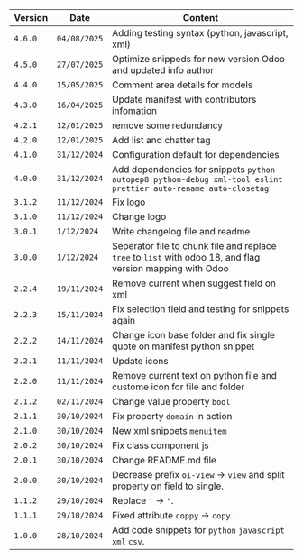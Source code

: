 | Version | Date         | Content                                                                                                         |
| ------- | ------------ | --------------------------------------------------------------------------------------------------------------- |
| `4.6.0` | `04/08/2025` | Adding testing syntax (python, javascript, xml)                                                                 |
| `4.5.0` | `27/07/2025` | Optimize snippeds for new version Odoo and updated info author                                                  |
| `4.4.0` | `15/05/2025` | Comment area details for models                                                                                 |
| `4.3.0` | `16/04/2025` | Update manifest with contributors infomation                                                                    |
| `4.2.1` | `12/01/2025` | remove some redundancy                                                                                          |
| `4.2.0` | `12/01/2025` | Add list and chatter tag                                                                                        |
| `4.1.0` | `31/12/2024` | Configuration default for dependencies                                                                          |
| `4.0.0` | `31/12/2024` | Add dependencies for snippets `python autopep8 python-debug xml-tool eslint prettier auto-rename auto-closetag` |
| `3.1.2` | `11/12/2024` | Fix logo                                                                                                        |
| `3.1.0` | `11/12/2024` | Change logo                                                                                                     |
| `3.0.1` | `1/12/2024`  | Write changelog file and readme                                                                                 |
| `3.0.0` | `1/12/2024`  | Seperator file to chunk file and replace `tree` to `list` with odoo 18, and flag version mapping with Odoo      |
| `2.2.4` | `19/11/2024` | Remove current when suggest field on xml                                                                        |
| `2.2.3` | `15/11/2024` | Fix selection field and testing for snippets again                                                              |
| `2.2.2` | `14/11/2024` | Change icon base folder and fix single quote on manifest python snippet                                         |
| `2.2.1` | `11/11/2024` | Update icons                                                                                                    |
| `2.2.0` | `11/11/2024` | Remove current text on python file and custome icon for file and folder                                         |
| `2.1.2` | `02/11/2024` | Change value property `bool`                                                                                    |
| `2.1.1` | `30/10/2024` | Fix property `domain` in action                                                                                 |
| `2.1.0` | `30/10/2024` | New xml snippets `menuitem`                                                                                     |
| `2.0.2` | `30/10/2024` | Fix class component js                                                                                          |
| `2.0.1` | `30/10/2024` | Change README.md file                                                                                           |
| `2.0.0` | `30/10/2024` | Decrease prefix `oi-view` -> `view` and split property on field to single.                                      |
| `1.1.2` | `29/10/2024` | Replace `'` -> `"`.                                                                                             |
| `1.1.1` | `29/10/2024` | Fixed attribute `coppy` -> `copy`.                                                                              |
| `1.0.0` | `28/10/2024` | Add code snippets for `python` `javascript` `xml` `csv`.                                                        |
